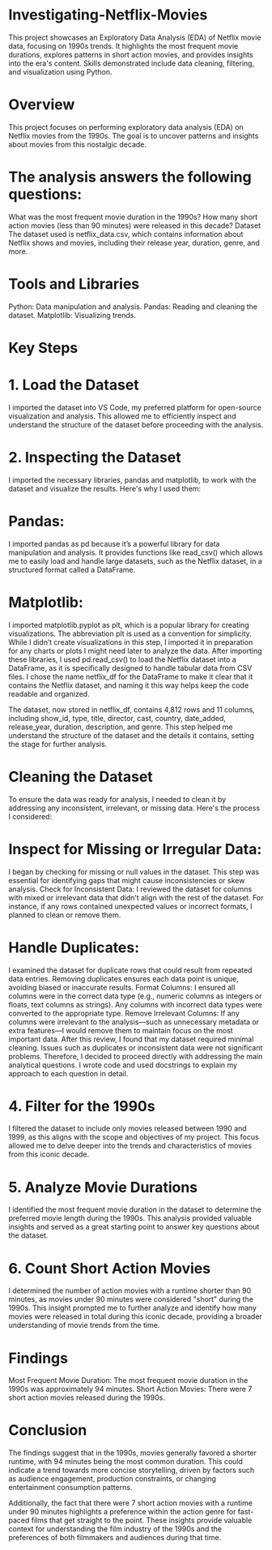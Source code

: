 # Investigating-Netflix-Movies
This project showcases an Exploratory Data Analysis (EDA) of Netflix movie data, focusing on 1990s trends. It highlights the most frequent movie durations, explores patterns in short action movies, and provides insights into the era's content. Skills demonstrated include data cleaning, filtering, and visualization using Python.

# Overview
This project focuses on performing exploratory data analysis (EDA) on Netflix movies from the 1990s. The goal is to uncover patterns and insights about movies from this nostalgic decade.

# The analysis answers the following questions:
What was the most frequent movie duration in the 1990s?
How many short action movies (less than 90 minutes) were released in this decade?
Dataset
The dataset used is netflix_data.csv, which contains information about Netflix shows and movies, including their release year, duration, genre, and more.

# Tools and Libraries
Python: Data manipulation and analysis.
Pandas: Reading and cleaning the dataset.
Matplotlib: Visualizing trends.

# Key Steps
# 1. Load the Dataset
I imported the dataset into VS Code, my preferred platform for open-source visualization and analysis. This allowed me to efficiently inspect and understand the structure of the dataset before proceeding with the analysis.

# 2. Inspecting the Dataset
I imported the necessary libraries, pandas and matplotlib, to work with the dataset and visualize the results. Here's why I used them:

# Pandas: 
I imported pandas as pd because it’s a powerful library for data manipulation and analysis. It provides functions like read_csv() which allows me to easily load and handle large datasets, such as the Netflix dataset, in a structured format called a DataFrame.
# Matplotlib: 
I imported matplotlib.pyplot as plt, which is a popular library for creating visualizations. The abbreviation plt is used as a convention for simplicity. While I didn’t create visualizations in this step, I imported it in preparation for any charts or plots I might need later to analyze the data.
After importing these libraries, I used pd.read_csv() to load the Netflix dataset into a DataFrame, as it is specifically designed to handle tabular data from CSV files. I chose the name netflix_df for the DataFrame to make it clear that it contains the Netflix dataset, and naming it this way helps keep the code readable and organized.

The dataset, now stored in netflix_df, contains 4,812 rows and 11 columns, including show_id, type, title, director, cast, country, date_added, release_year, duration, description, and genre. This step helped me understand the structure of the dataset and the details it contains, setting the stage for further analysis.

# Cleaning the Dataset
To ensure the data was ready for analysis, I needed to clean it by addressing any inconsistent, irrelevant, or missing data. Here's the process I considered:

# Inspect for Missing or Irregular Data:
I began by checking for missing or null values in the dataset. This step was essential for identifying gaps that might cause inconsistencies or skew analysis.
Check for Inconsistent Data:
I reviewed the dataset for columns with mixed or irrelevant data that didn’t align with the rest of the dataset. For instance, if any rows contained unexpected values or incorrect formats, I planned to clean or remove them.

# Handle Duplicates:
I examined the dataset for duplicate rows that could result from repeated data entries. Removing duplicates ensures each data point is unique, avoiding biased or inaccurate results.
Format Columns:
I ensured all columns were in the correct data type (e.g., numeric columns as integers or floats, text columns as strings). Any columns with incorrect data types were converted to the appropriate type.
Remove Irrelevant Columns:
If any columns were irrelevant to the analysis—such as unnecessary metadata or extra features—I would remove them to maintain focus on the most important data.
After this review, I found that my dataset required minimal cleaning. Issues such as duplicates or inconsistent data were not significant problems. Therefore, I decided to proceed directly with addressing the main analytical questions. I wrote code and used docstrings to explain my approach to each question in detail.

# 4. Filter for the 1990s
I filtered the dataset to include only movies released between 1990 and 1999, as this aligns with the scope and objectives of my project. This focus allowed me to delve deeper into the trends and characteristics of movies from this iconic decade.

# 5. Analyze Movie Durations
I identified the most frequent movie duration in the dataset to determine the preferred movie length during the 1990s. This analysis provided valuable insights and served as a great starting point to answer key questions about the dataset.

# 6. Count Short Action Movies
I determined the number of action movies with a runtime shorter than 90 minutes, as movies under 90 minutes were considered "short" during the 1990s. This insight prompted me to further analyze and identify how many movies were released in total during this iconic decade, providing a broader understanding of movie trends from the time.

# Findings
Most Frequent Movie Duration: The most frequent movie duration in the 1990s was approximately 94 minutes.
Short Action Movies: There were 7 short action movies released during the 1990s.

# Conclusion
The findings suggest that in the 1990s, movies generally favored a shorter runtime, with 94 minutes being the most common duration. This could indicate a trend towards more concise storytelling, driven by factors such as audience engagement, production constraints, or changing entertainment consumption patterns.

Additionally, the fact that there were 7 short action movies with a runtime under 90 minutes highlights a preference within the action genre for fast-paced films that get straight to the point. These insights provide valuable context for understanding the film industry of the 1990s and the preferences of both filmmakers and audiences during that time.


